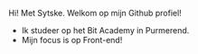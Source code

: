 Hi! Met Sytske. Welkom op mijn Github profiel!

- Ik studeer op het Bit Academy in Purmerend.
- Mijn focus is op Front-end!

